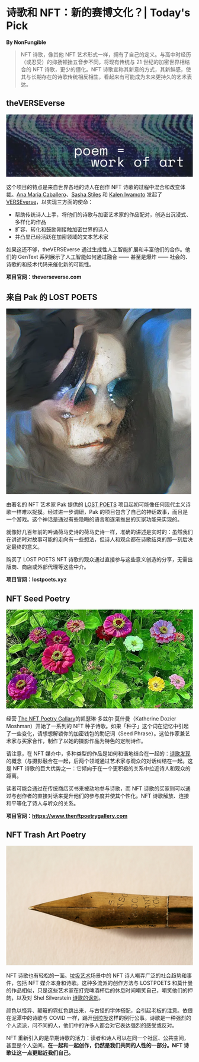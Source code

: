 # 诗歌和 NFT：新的赛博文化？| Today's Pick

**By NonFungible**

> NFT 诗歌，像其他 NFT 艺术形式一样，拥有了自己的定义。与高中时经历（或忍受）的抑扬顿挫五音步不同，将现有传统与 21 世纪的加密世界相结合的 NFT 诗歌，更少的僵化。NFT 诗歌宣称其新意的方式，其新鲜感，使其与长期存在的诗歌传统相反相生，看起来有可能成为未来更持久的艺术表达。

## theVERSEverse

![](./01.jpg)

这个项目的特点是来自世界各地的诗人在创作 NFT 诗歌的过程中混合和改变体裁。[Ana Maria Caballero](https://anamariacaballero.com/)、[Sasha Stiles](https://www.sashastiles.com/) 和 [Kalen Iwamoto](http://kalen-iwamoto.com/) 发起了 [VERSEverse](https://theverseverse.com/)，以实现三方面的使命：

- 帮助传统诗人上手，将他们的诗歌与加密艺术家的作品配对，创造出沉浸式、多样化的作品
- 扩容、转化和鼓励刚接触加密世界的诗人
- 并凸显已经活跃在加密领域的文本艺术家

如果这还不够，theVERSEverse 通过生成性人工智能扩展和丰富他们的合作。他们的 GenText 系列展示了人工智能如何通过融合 —— 甚至是爆炸 —— 社会的、诗歌的和技术代码来催化新的可能性。

**项目官网：theverseverse.com**

## 来自 Pak 的 LOST POETS

![](./02.jpg)

由著名的 NFT 艺术家 Pak 提供的 [LOST POETS](https://lostpoets.xyz/) 项目起初可能像任何现代主义诗歌一样难以捉摸。经过进一步调研，Pak 的项目包含了自己的神话故事，而且是一个游戏。这个神话是通过有些隐晦的语言和逐渐推出的买家功能来实现的。

就像好几百年前的吟诵荷马史诗的荷马史诗一样，准确的讲述是实时的：虽然我们在讲述时对故事可能的走向有一些想法，但诗人和观众都在诗歌结束的那一刻后决定最终的意义。

购买了 LOST POETS NFT 诗歌的观众通过直接参与这些意义创造的分享，无需出版商、商店或外部代理等这些中介。

**项目官网：lostpoets.xyz**

## NFT Seed Poetry

![](./03.jpg)

经营 [The NFT Poetry Gallary](https://www.thenftpoetrygallery.com/seed-poem-collection.html)的凯瑟琳·多兹尔·莫什曼（Katherine Dozier Moshman）开始了一系列的 NFT 种子诗歌。如果「种子」这个词在记忆中引起了一些变化，请想想解锁你的加密钱包的助记词（Seed Phrase）。这位作家兼艺术家与买家合作，制作了以她的摄影作品为特色的定制诗作。

请注意，在 NFT 媒介中，多种类型的作品是如何和谐地结合在一起的：[诗歌发现](https://en.wikipedia.org/wiki/Found_poetry)的概念（与摄影融合在一起，后两个领域通过艺术家与观众的对话纠结在一起。这是 NFT 诗歌的巨大优势之一：它倾向于在一个更积极的关系中拉近诗人和观众的距离。

读者可能会通过在传统商店买书来被动地参与诗歌，而 NFT 诗歌的买家则可以通过与创作者的直接对话来提升他们的参与度并使其个性化。NFT 诗歌解放、连接和平等化了诗人与听众的关系。

**项目官网：https://www.thenftpoetrygallery.com**

## NFT Trash Art Poetry

![](cover.jpg)

NFT 诗歌也有轻松的一面。[垃圾艺术](https://medium.com/secondrealm/a-short-history-of-nft-trash-art-6656a88a31e9)场景中的 NFT 诗人嘲弄广泛的社会趋势和事件，包括 NFT 媒介本身和诗歌。这种多流派的创作方法与 LOSTPOETS 和莫什曼的作品相似，只是这些艺术家在打完啤酒杯后的休息时间嘲笑自己，嘲笑他们的押韵，以及对 Shel Silverstein [诗歌的讽刺](https://opensea.io/assets/0x3edf71a31b80ff6a45fdb0858ec54de98df047aa/827)。

颜色以怪异、颠簸的霓虹色跳出来，与古怪的字体搭配，会引起老板的注意。依偎在泥潭中的诗歌与 COVID 一样，踢开[倒垃圾](https://opensea.io/assets/0x495f947276749ce646f68ac8c248420045cb7b5e/76468748140376501513560028030912420415833020471315557894896021208386007728129?)这样的例行公事。诗歌是一种强烈的个人流派，问不同的人，他们中的许多人都会对它表达强烈的感受或反对。

NFT 重新引入的是早期诗歌的活力：读者和诗人可以在同一个社区、公共空间，甚至是个人空间。**在一起和一起创作，仍然是我们共同的人性的一部分。NFT 诗歌让这一点更贴近我们自己。**
